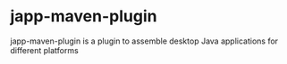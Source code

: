 japp-maven-plugin
=================

japp-maven-plugin is a plugin to assemble desktop Java applications for different platforms
